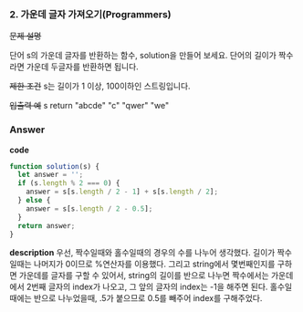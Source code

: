 ### 2. 가운데 글자 가져오기(Programmers)

~~문제 설명~~

단어 s의 가운데 글자를 반환하는 함수, solution을 만들어 보세요. 단어의 길이가 짝수라면 가운데 두글자를 반환하면 됩니다.

~~제한 조건~~
s는 길이가 1 이상, 100이하인 스트링입니다.

~~입출력 예~~
s return
"abcde" "c"
"qwer" "we"

### Answer

**code**

```js
function solution(s) {
  let answer = '';
  if (s.length % 2 === 0) {
    answer = s[s.length / 2 - 1] + s[s.length / 2];
  } else {
    answer = s[s.length / 2 - 0.5];
  }
  return answer;
}
```

**description**
우선, 짝수일때와 홀수일때의 경우의 수를 나누어 생각했다. 길이가 짝수일때는 나머지가 0이므로 %연산자를 이용했다. 그리고 string에서 몇번째인지를 구하면 가운데를 글자를 구할 수 있어서, string의 길이를 반으로 나누면 짝수에서는 가운데에서 2번째 글자의 index가 나오고, 그 앞의 글자의 index는 -1을 해주면 된다. 홀수일때에는 반으로 나누었을때, .5가 붙으므로 0.5를 빼주어 index를 구해주었다.

